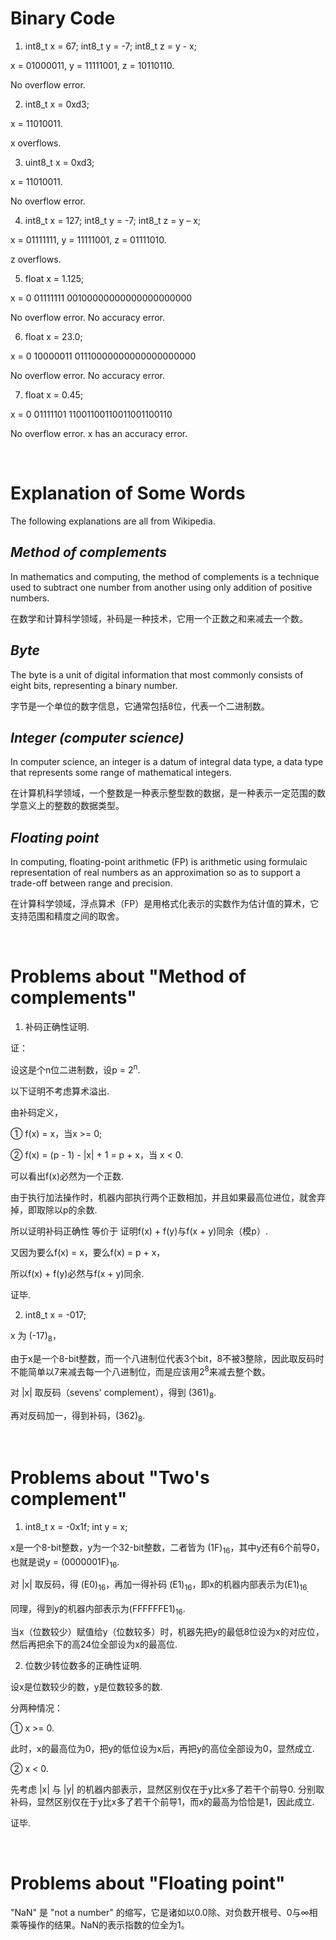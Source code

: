 # **Binary Code**

1) int8_t x = 67; int8_t y = -7; int8_t z = y - x;

x = 01000011, y = 11111001, z = 10110110.

No overflow error.

2) int8_t x = 0xd3;

x = 11010011.

x overflows.

3) uint8_t x = 0xd3;

x = 11010011.

No overflow error.

4) int8_t x = 127; int8_t y = -7; int8_t z = y – x;

x = 01111111, y = 11111001, z = 01111010.

z overflows.

5) float x = 1.125;

x = 0 01111111 00100000000000000000000

No overflow error. No accuracy error.

6) float x = 23.0;

x = 0 10000011 01110000000000000000000

No overflow error. No accuracy error.

7) float x = 0.45;

x = 0 01111101 11001100110011001100110

No overflow error. x has an accuracy error.

<br/>

# **Explanation of Some Words**

The following explanations are all from Wikipedia.

## *Method of complements*

In mathematics and computing, the method of complements is a technique used to subtract one number from another using only addition of positive numbers.

在数学和计算科学领域，补码是一种技术，它用一个正数之和来减去一个数。

## *Byte*

The byte is a unit of digital information that most commonly consists of eight bits, representing a binary number.

字节是一个单位的数字信息，它通常包括8位，代表一个二进制数。

## *Integer (computer science)*

In computer science, an integer is a datum of integral data type, a data type that represents some range of mathematical integers.

在计算机科学领域，一个整数是一种表示整型数的数据，是一种表示一定范围的数学意义上的整数的数据类型。

## *Floating point*

In computing, floating-point arithmetic (FP) is arithmetic using formulaic representation of real numbers as an approximation so as to support a trade-off between range and precision.

在计算科学领域，浮点算术（FP）是用格式化表示的实数作为估计值的算术，它支持范围和精度之间的取舍。

<br/>

# **Problems about "Method of complements"**

1) 补码正确性证明.

证：

设这是个n位二进制数，设p = 2<sup>n</sup>.

以下证明不考虑算术溢出.

由补码定义，

① f(x) = x，当x >= 0;

② f(x) = (p - 1) - |x| + 1 = p + x，当 x < 0.

可以看出f(x)必然为一个正数.

由于执行加法操作时，机器内部执行两个正数相加，并且如果最高位进位，就舍弃掉，即取除以p的余数.

所以证明补码正确性 等价于 证明f(x) + f(y)与f(x + y)同余（模p）.

又因为要么f(x) = x，要么f(x) = p + x，

所以f(x) + f(y)必然与f(x + y)同余.

证毕.

2) int8_t x = -017;

x 为 (-17)<sub>8</sub>，

由于x是一个8-bit整数，而一个八进制位代表3个bit，8不被3整除，因此取反码时不能简单以7来减去每一个八进制位，而是应该用2<sup>8</sup>来减去整个数。

对 |x| 取反码（sevens' complement），得到 (361)<sub>8</sub>.

再对反码加一，得到补码，(362)<sub>8</sub>.

<br/>

# **Problems about "Two's complement"**

1) int8_t x = -0x1f; int y = x;

x是一个8-bit整数，y为一个32-bit整数，二者皆为 (1F)<sub>16</sub>，其中y还有6个前导0，也就是说y = (0000001F)<sub>16</sub>.

对 |x| 取反码，得 (E0)<sub>16</sub>，再加一得补码 (E1)<sub>16</sub>，即x的机器内部表示为(E1)<sub>16<sub>.

同理，得到y的机器内部表示为(FFFFFFE1)<sub>16</sub>.

当x（位数较少）赋值给y（位数较多）时，机器先把y的最低8位设为x的对应位，然后再把余下的高24位全部设为x的最高位.

2) 位数少转位数多的正确性证明.

设x是位数较少的数，y是位数较多的数.

分两种情况：

① x >= 0.

此时，x的最高位为0，把y的低位设为x后，再把y的高位全部设为0，显然成立.

② x < 0.

先考虑 |x| 与 |y| 的机器内部表示，显然区别仅在于y比x多了若干个前导0. 分别取补码，显然区别仅在于y比x多了若干个前导1，而x的最高为恰恰是1，因此成立.

证毕.

<br/>

# **Problems about "Floating point"**

"NaN" 是 "not a number" 的缩写，它是诸如以0.0除、对负数开根号、0与∞相乘等操作的结果。NaN的表示指数的位全为1。

